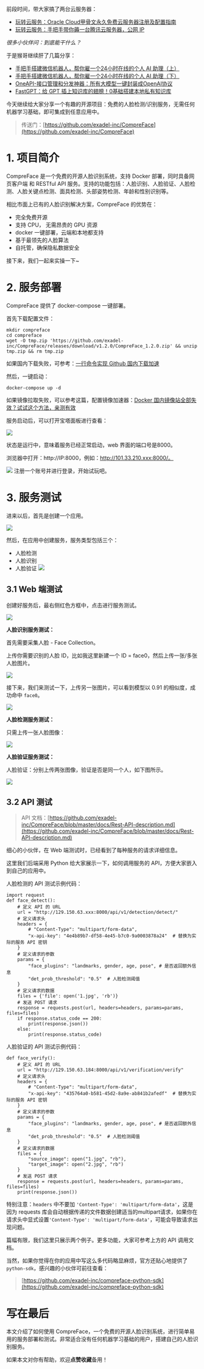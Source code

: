 ﻿前段时间，带大家搞了两台云服务器：
- [玩转云服务：Oracle Cloud甲骨文永久免费云服务器注册及配置指南](https://blog.csdn.net/u010522887/article/details/140223094)
- [玩转云服务：手把手带你薅一台腾讯云服务器，公网 IP](https://blog.csdn.net/u010522887/article/details/140091900)

*很多小伙伴问：到底能干什么？*

于是猴哥继续肝了几篇分享：

- [手把手搭建微信机器人，帮你雇一个24小时在线的个人 AI 助理（上）](https://blog.csdn.net/u010522887/article/details/140247600)
- [手把手搭建微信机器人，帮你雇一个24小时在线的个人 AI 助理（下）](https://zhuanlan.zhihu.com/p/708378105)
- [OneAPI-接口管理和分发神器：所有大模型一键封装成OpenAI协议](https://zhuanlan.zhihu.com/p/707769192)
- [FastGPT：给 GPT 插上知识库的翅膀！0基础搭建本地私有知识库](https://blog.csdn.net/u010522887/article/details/140340699)

今天继续给大家分享一个有趣的开源项目：免费的人脸检测/识别服务，无需任何机器学习基础，即可集成到任意应用中。
> 传送门：[https://github.com/exadel-inc/CompreFace](https://github.com/exadel-inc/CompreFace)

# 1. 项目简介

CompreFace 是一个免费的开源人脸识别系统，支持 Docker 部署，同时具备网页客户端
和 RESTful API 服务。支持的功能包括：人脸识别、人脸验证、人脸检测、人脸关键点检测、面具检测、头部姿势检测、年龄和性别识别等。

相比市面上已有的人脸识别解决方案，CompreFace 的优势在：
- 完全免费开源
- 支持 CPU， 无需昂贵的 GPU 资源
- docker 一键部署，云端和本地都支持
- 基于最领先的人脸算法
- 自托管，确保隐私数据安全

接下来，我们一起来实操一下~

# 2. 服务部署
CompreFace 提供了 docker-compose 一键部署。

首先下载配置文件：

```
mkdir compreface
cd compreface
wget -O tmp.zip 'https://github.com/exadel-inc/CompreFace/releases/download/v1.2.0/CompreFace_1.2.0.zip' && unzip tmp.zip && rm tmp.zip
```

如果国内下载失败，可参考：[一行命令实现 Github 国内下载加速](https://blog.csdn.net/u010522887/article/details/140511603)

然后，一键启动：

```
docker-compose up -d
```

如果镜像拉取失败，可以参考这篇，配置镜像加速器：[Docker 国内镜像站全部失效？试试这个方法，亲测有效](https://zhuanlan.zhihu.com/p/709896100)

服务启动后，可以打开宝塔面板进行查看：

![](https://axcvs2xtkbpq.objectstorage.ap-singapore-1.oci.customer-oci.com/n/axcvs2xtkbpq/b/bucket-20240802-0845/o/0a14836e2dc8b7c9295688c4543a5b82.png)

状态是运行中，意味着服务已经正常启动，web 界面的端口号是8000。

浏览器中打开：http://IP:8000，例如：http://101.33.210.xxx:8000/。

![](https://axcvs2xtkbpq.objectstorage.ap-singapore-1.oci.customer-oci.com/n/axcvs2xtkbpq/b/bucket-20240802-0845/o/8106816fe1dedbdcfd687c7f97cc3451.png)
注册一个账号并进行登录，开始试玩吧。

# 3. 服务测试

进来以后，首先是创建一个应用。

![](https://axcvs2xtkbpq.objectstorage.ap-singapore-1.oci.customer-oci.com/n/axcvs2xtkbpq/b/bucket-20240802-0845/o/014caddd218530036a353f91ffc99b83.png)

然后，在应用中创建服务，服务类型包括三个：
- 人脸检测
- 人脸识别
- 人脸验证
![](https://axcvs2xtkbpq.objectstorage.ap-singapore-1.oci.customer-oci.com/n/axcvs2xtkbpq/b/bucket-20240802-0845/o/66c59d583c067a3c5ce447e3c5767271.png)

## 3.1 Web 端测试

创建好服务后，最右侧红色方框中，点击进行服务测试。

![](https://axcvs2xtkbpq.objectstorage.ap-singapore-1.oci.customer-oci.com/n/axcvs2xtkbpq/b/bucket-20240802-0845/o/ab4134e326f4e7d24b79d0884d3f623c.png)

**人脸识别服务测试：**

首先需要采集人脸 - Face Collection。

上传你需要识别的人脸 ID，比如我这里新建一个 ID = face0，然后上传一张/多张人脸图片。

![](https://axcvs2xtkbpq.objectstorage.ap-singapore-1.oci.customer-oci.com/n/axcvs2xtkbpq/b/bucket-20240802-0845/o/805a765e0dd071f2c0c2e118b217cd38.png)

接下来，我们来测试一下，上传另一张图片，可以看到模型以 0.91 的相似度，成功命中 `face0`。

![](https://axcvs2xtkbpq.objectstorage.ap-singapore-1.oci.customer-oci.com/n/axcvs2xtkbpq/b/bucket-20240802-0845/o/1a987ac4c8a4588388748c74fb1a986d.png)


**人脸检测服务测试：**

只需上传一张人脸图像：

![](https://axcvs2xtkbpq.objectstorage.ap-singapore-1.oci.customer-oci.com/n/axcvs2xtkbpq/b/bucket-20240802-0845/o/f0218f3db98d3f6b990d1c5e045f673a.png)


**人脸验证服务测试：**

人脸验证：分别上传两张图像，验证是否是同一个人，如下图所示。

![](https://axcvs2xtkbpq.objectstorage.ap-singapore-1.oci.customer-oci.com/n/axcvs2xtkbpq/b/bucket-20240802-0845/o/0237ecac9e67d2f6b383861ad3df2dba.png)

## 3.2 API 测试
> API 文档：[https://github.com/exadel-inc/CompreFace/blob/master/docs/Rest-API-description.md](https://github.com/exadel-inc/CompreFace/blob/master/docs/Rest-API-description.md)

细心的小伙伴，在 Web 端测试时，已经看到了每种服务的请求详细信息。

这里我们后端采用 Python 给大家展示一下，如何调用服务的 API，方便大家嵌入到自己的应用中。

人脸检测的 API 测试示例代码：
```
import request
def face_detect():
    # 定义 API 的 URL
    url = "http://129.150.63.xxx:8000/api/v1/detection/detect/"
    # 定义请求头
    headers = {
        # "Content-Type": "multipart/form-data",
        "x-api-key": "4e4b89b7-df58-4e45-b7c0-9a0003878a24"  # 替换为实际的服务 API 密钥
    }
    # 定义请求的参数
    params = {
        "face_plugins": "landmarks, gender, age, pose", # 是否返回额外信息 
        "det_prob_threshold": "0.5"  # 人脸检测阈值
    }
    # 定义请求的数据
    files = {'file': open('1.jpg', 'rb')}
    # 发送 POST 请求
    response = requests.post(url, headers=headers, params=params, files=files)
    if response.status_code == 200:
        print(response.json())
    else:
        print(response.status_code)
```

人脸验证的 API 测试示例代码：

```
def face_verify():
    # 定义 API 的 URL
    url = "http://129.150.63.184:8000/api/v1/verification/verify"
    # 定义请求头
    headers = {
        # "Content-Type": "multipart/form-data",
        "x-api-key": "435764a0-b581-45d2-8a9e-ab841b2afedf"  # 替换为实际的服务 API 密钥
    }
    # 定义请求的参数
    params = {
        "face_plugins": "landmarks, gender, age, pose", # 是否返回额外信息 
        "det_prob_threshold": "0.5"  # 人脸检测阈值
    }
    # 定义请求的数据
    files = {
        "source_image": open("1.jpg", "rb"),
        "target_image": open("2.jpg", "rb")
    }
    # 发送 POST 请求
    response = requests.post(url, headers=headers, params=params, files=files)
    print(response.json())
```

特别注意：`headers` 中不要加 `'Content-Type': 'multipart/form-data'`，这是因为 requests 库会自动根据传递的文件数据创建适当的multipart请求，如果你在请求头中显式设置`'Content-Type': 'multipart/form-data'`，可能会导致请求出现问题。

篇幅有限，我们这里只展示两个例子。更多功能，大家可参考上方的 API 调用文档。

当然，如果你觉得在你的应用中写这么多代码略显麻烦，官方还贴心地提供了 `python-sdk`，感兴趣的小伙伴可前往查看：
> [https://github.com/exadel-inc/compreface-python-sdk](https://github.com/exadel-inc/compreface-python-sdk)

# 写在最后
本文介绍了如何使用 CompreFace，一个免费的开源人脸识别系统，进行简单易用的服务部署和测试。非常适合没有任何机器学习基础的用户，搭建自己的人脸识别服务。

如果本文对你有帮助，欢迎**点赞收藏**备用！
